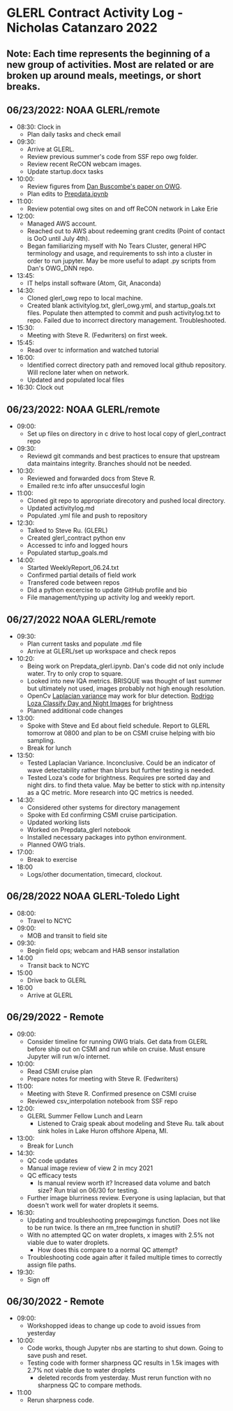 
# GLERL Contract Activity Log - Nicholas Catanzaro 2022

## Note: Each time represents the beginning of a new group of activities. Most are related or are broken up around meals, meetings, or short breaks.

## 06/23/2022: NOAA GLERL/remote

- 08:30: Clock in
    * Plan daily tasks and check email
- 09:30:
    * Arrive at GLERL.
    * Review previous summer's code from SSF repo owg folder.
    * Review recent ReCON webcam images.
    * Update startup.docx tasks
- 10:00:
    * Review figures from [Dan Buscombe's paper on OWG](https://doi.org/10.1016/j.coastaleng.2019.103593).
    * Plan edits to [Prepdata.ipynb](https://github.com/ncata/SSF/blob/main/OWG/Prepdata.ipynb)
- 11:00:
    * Review potential owg sites on and off ReCON network in Lake Erie
- 12:00:
    * Managed AWS account.
    * Reached out to AWS about redeeming grant credits (Point of contact is OoO until July 4th).
    * Began familiarizing myself with No Tears Cluster, general HPC terminology and usage, and requirements to ssh into a cluster in order to run jupyter. May be more useful to adapt .py scripts from Dan's OWG_DNN repo.
- 13:45:
    * IT helps install software (Atom, Git, Anaconda)
- 14:30:
    * Cloned glerl_owg repo to local machine.
    * Created blank activitylog.txt, glerl_owg.yml, and startup_goals.txt files. Populate then attempted to commit and push activitylog.txt to repo. Failed due to incorrect directory management. Troubleshooted.
- 15:30:
    * Meeting with Steve R. (Fedwriters) on first week.
- 15:45:
    * Read over tc information and watched tutorial
- 16:00:
    * Identified correct directory path and removed local github repository. Will reclone later when on network.
    * Updated and populated local files
- 16:30: Clock out

## 06/23/2022: NOAA GLERL/remote

- 09:00:
    * Set up files on directory in c drive to host local copy of glerl_contract repo
- 09:30:
    * Reviewd git commands and best practices to ensure that upstream data maintains integrity. Branches should not be needed.
- 10:30:
    * Reviewed and forwarded docs from Steve R.
    * Emailed re:tc info after unsuccesful login
- 11:00:
    * Cloned git repo to appropriate direcotory and pushed local directory.
    * Updated activitylog.md
    * Populated .yml file and push to repository
- 12:30:
    * Talked to Steve Ru. (GLERL)
    * Created glerl_contract python env
    * Accessed tc info and logged hours
    * Populated startup_goals.md
- 14:00:
    * Started WeeklyReport_06.24.txt
    * Confirmed partial details of field work
    * Transfered code between repos
    * Did a python excercise to update GitHub profile and bio
    * File management/typing up activity log and weekly report.

## 06/27/2022 NOAA GLERL/remote

- 09:30:
    * Plan current tasks and populate .md file
    * Arrive at GLERL/set up workspace and check repos
- 10:20:
    * Being work on Prepdata_glerl.ipynb. Dan's code did not only include water. Try to only crop to square.
    * Looked into new IQA metrics. BRISQUE was thought of last summer but ultimately not used, images probably not high enough resolution.
    * OpenCv [Laplacian variance](https://pyimagesearch.com/2015/09/07/blur-detection-with-opencv/) may work for blur detection. [Rodrigo Loza Classify Day and Night Images](https://www.youtube.com/watch?v=dfcrYIu5LNo) for brightness
    * Planned additional code changes
- 13:00:
    * Spoke with Steve and Ed about field schedule. Report to GLERL tomorrow at 0800 and plan to be on CSMI cruise helping with bio sampling.
    * Break for lunch
- 13:50:
    * Tested Laplacian Variance. Inconclusive. Could be an indicator of wave detectability rather than blurs but further testing is needed.
    * Tested Loza's code for brightness. Requires pre sorted day and night dirs. to find theta value. May be better to stick with np.intensity as a QC metric. More research into QC metrics is needed.
- 14:30:
    * Considered other systems for directory management
    * Spoke with Ed confirming CSMI cruise participation.
    * Updated working lists
    * Worked on Prepdata_glerl notebook
    * Installed necessary packages into python environment.
    * Planned OWG trials.
- 17:00:
    * Break to exercise
- 18:00
    * Logs/other documentation, timecard, clockout.

## 06/28/2022 NOAA GLERL-Toledo Light

- 08:00:
    * Travel to NCYC
- 09:00:
    * MOB and transit to field site
- 09:30:
    * Begin field ops; webcam and HAB sensor installation
- 14:00
    * Transit back to NCYC
- 15:00
    * Drive back to GLERL
- 16:00
    * Arrive at GLERL

## 06/29/2022 - Remote

- 09:00:
    * Consider timeline for running OWG trials. Get data from GLERL before ship out on CSMI and run while on cruise.
    Must ensure Jupyter will run w/o internet.
- 10:00:
    * Read CSMI cruise plan
    * Prepare notes for meeting with Steve R. (Fedwriters)
- 11:00:
    * Meeting with Steve R. Confirmed presence on CSMI cruise
    * Reviewed csv_interpolation notebook from SSF repo
- 12:00:
    * GLERL Summer Fellow Lunch and Learn
        + Listened to Craig speak about modeling and Steve Ru. talk about sink holes in Lake Huron offshore Alpena, MI.
- 13:00:
    * Break for Lunch
- 14:30:
    * QC code updates
    * Manual image review of view 2 in mcy 2021
    * QC efficacy tests
        + Is manual review worth it? Increased data volume and batch size? Run trial on 06/30 for testing.
    * Further image blurriness review. Everyone is using laplacian, but that doesn't work well for water droplets it seems.
- 16:30:
    * Updating and troubleshooting prepowgimgs function. Does not like to be run twice. Is there an rm_tree function in shutil?
    * With no attempted QC on water droplets, x images with 2.5% not viable due to water droplets.
        + How does this compare to a normal QC attempt?
    * Troubleshooting code again after it failed multiple times to correctly assign file paths.
- 19:30:
    * Sign off

## 06/30/2022 - Remote

- 09:00:
    * Workshopped ideas to change up code to avoid issues from yesterday
- 10:00:
    * Code works, though Jupyter nbs are starting to shut down. Going to save push and reset.
    * Testing code with former sharpness QC results in 1.5k images with 2.7% not viable due to water droplets
        + deleted records from yesterday. Must rerun function with no sharpness QC to compare methods.
- 11:00
    * Rerun sharpness code. 
